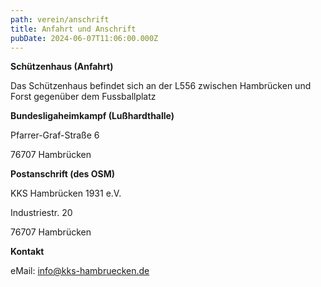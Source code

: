 ```yaml
---
path: verein/anschrift
title: Anfahrt und Anschrift
pubDate: 2024-06-07T11:06:00.000Z
---
```

**Schützenhaus (Anfahrt)**

Das Schützenhaus befindet sich an der L556 zwischen Hambrücken und Forst gegenüber dem Fussballplatz



**Bundesligaheimkampf (Lußhardthalle)**

Pfarrer-Graf-Straße 6

76707 Hambrücken



**Postanschrift (des OSM)**

KKS Hambrücken 1931 e.V.

Industriestr. 20

76707 Hambrücken



**Kontakt**

eMail: info@kks-hambruecken.de

